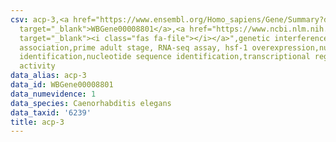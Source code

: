 ```yaml
---
csv: acp-3,<a href="https://www.ensembl.org/Homo_sapiens/Gene/Summary?db=core;g=WBGene00008801"
  target="_blank">WBGene00008801</a>,<a href="https://www.ncbi.nlm.nih.gov/pubmed/30894454"
  target="_blank"><i class="fas fa-file"></i></a>",genetic interference,functional
  association,prime adult stage, RNA-seq assay, hsf-1 overexpression,nucleotide sequence
  identification,nucleotide sequence identification,transcriptional regulation,up-regulates
  activity
data_alias: acp-3
data_id: WBGene00008801
data_numevidence: 1
data_species: Caenorhabditis elegans
data_taxid: '6239'
title: acp-3
---
```


